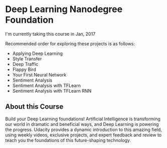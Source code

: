 # Deep Learning Nanodegree Foundation

I'm currently taking this course in Jan, 2017

Recommended order for exploring these projects is as follows:

- Applying Deep Learning
 - Style Transfer
 - Deep Traffic
 - Flappy Bird
- Your First Neural Network
- Sentiment Analysis
- Sentiment Analysis with TFLearn
- Sentiment Analysis with TFLearn RNN 

## About this Course

Build your Deep Learning foundations! Artificial Intelligence is transforming our world in dramatic and beneficial ways, and Deep Learning is powering the progress. Udacity provides a dynamic introduction to this amazing field, using weekly videos, exclusive projects, and expert feedback and review to teach you the foundations of this future-shaping technology.
